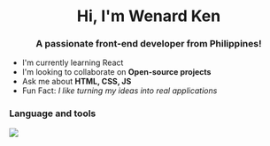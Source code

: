 <h1 align="center">Hi, I'm Wenard Ken</h1>
<h3 align="center">A passionate front-end developer from Philippines!</h3>

- I'm currently learning React
- I'm looking to collaborate on **Open-source projects**
- Ask me about **HTML, CSS, JS**
- Fun Fact: _I like turning my ideas into real applications_

### Language and tools
<p align="left">
  <img src="https://skillicons.dev/icons?i=html,css,js,react,vite,linux,vscode,git" />
</p>
<!--
**WenardKen57/WenardKen57** is a ✨ _special_ ✨ repository because its `README.md` (this file) appears on your GitHub profile.

Here are some ideas to get you started:

- 🔭 I’m currently working on ...
- 🌱 I’m currently learning ...
- 👯 I’m looking to collaborate on ...
- 🤔 I’m looking for help with ...
- 💬 Ask me about ...
- 📫 How to reach me: ...
- 😄 Pronouns: ...
- ⚡ Fun fact: ...
  -->

